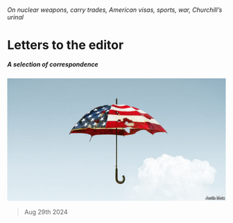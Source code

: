 ###### On nuclear weapons, carry trades, American visas, sports, war, Churchill’s urinal

# Letters to the editor 

##### A selection of correspondence 

![image](images/20240817_LDD002.jpg) 

> Aug 29th 2024 


